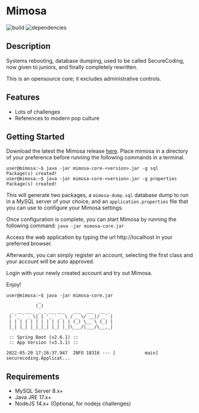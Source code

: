 # Mimosa

![build](https://img.shields.io/badge/build-passing-brightgreen) ![dependencies](https://img.shields.io/badge/dependencies-stable-brightgreen)

## Description

Systems rebooting, database dumping, used to be called SecureCoding, now given to juniors, and finally completely rewritten.

This is an opensource core; it excludes administrative controls.

## Features

- Lots of challenges
- References to modern pop culture

## Getting Started

Download the latest the Mimosa release [here](https://github.com/securecoding-mimosa/mimosa-core/releases/latest).
Place mimosa in a directory of your preference before running the following commands in a terminal.

```console
user@mimosa:~$ java -jar mimosa-core-<version>.jar -g sql
Package(s) created!
user@mimosa:~$ java -jar mimosa-core-<version>.jar -g properties
Package(s) created!
```

This will generate two packages, a `mimosa-dump.sql` database dump to run in a MySQL server of your choice,
and an `application.properties` file that you can use to configure your Mimosa settings.

Once configuration is complete, you can start Mimosa by running the following command: `java -jar mimosa-core.jar`

Access the web application by typing the url http://localhost in your preferred browser.

Afterwards, you can simply register an account, selecting the first class and your account will be auto approved. 

Login with your newly created account and try out Mimosa.

Enjoy!

```console
user@mimosa:~$ java -jar mimosa-core.jar
            _
           (_)
  _ __ ___  _ _ __ ___   ___  ___  __ _
 | '_ ` _ \| | '_ ` _ \ / _ \/ __|/ _` |
 | | | | | | | | | | | | (_) \__ \ (_| |
 |_| |_| |_|_|_| |_| |_|\___/|___/\__,_|

 :: Spring Boot (v2.6.1) ::
 :: App Version (v3.3.1) ::

2022-05-20 17:26:37.947  INFO 18316 --- [           main] securecoding.Applicat...
```

## Requirements

- MySQL Server 8.x+
- Java JRE 17.x+
- NodeJS 14.x+ (Optional, for nodejs challenges)
